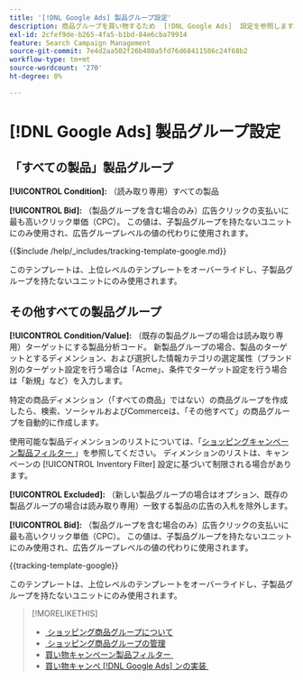```yaml
---
title: '[!DNL Google Ads] 製品グループ設定'
description: 商品グループを買い物するため  [!DNL Google Ads]  設定を参照します。
exl-id: 2cfef9de-b265-4fa5-b1bd-84e6cba79914
feature: Search Campaign Management
source-git-commit: 7e4d2aa502f26b480a5fd76d68411586c24f68b2
workflow-type: tm+mt
source-wordcount: '270'
ht-degree: 0%

---
```


# [!DNL Google Ads] 製品グループ設定

## 「すべての製品」製品グループ

**[!UICONTROL Condition]:** （読み取り専用）すべての製品

**[!UICONTROL Bid]:** （製品グループを含む場合のみ）広告クリックの支払いに最も高いクリック単価（CPC）。 この値は、子製品グループを持たないユニットにのみ使用され、広告グループレベルの値の代わりに使用されます。

<!-- **[!UICONTROL Tracking Template]:** -->

{{$include /help/_includes/tracking-template-google.md}}

このテンプレートは、上位レベルのテンプレートをオーバーライドし、子製品グループを持たないユニットにのみ使用されます。

## その他すべての製品グループ

**[!UICONTROL Condition/Value]:** （既存の製品グループの場合は読み取り専用）ターゲットにする製品分析コード。 新製品グループの場合、製品のターゲットとするディメンション、および選択した情報カテゴリの選定属性（ブランド別のターゲット設定を行う場合は「Acme」、条件でターゲット設定を行う場合は「新規」など）を入力します。

特定の商品ディメンション（「すべての商品」ではない）の商品グループを作成したら、検索、ソーシャルおよびCommerceは、「その他すべて」の商品グループを自動的に作成します。

使用可能な製品ディメンションのリストについては、「[&#x200B; ショッピングキャンペーン製品フィルター &#x200B;](/help/search-social-commerce/campaign-management/campaigns/shopping-campaign-product-filters.md)」を参照してください。 ディメンションのリストは、キャンペーンの [!UICONTROL Inventory Filter] 設定に基づいて制限される場合があります。

**[!UICONTROL Excluded]:** （新しい製品グループの場合はオプション、既存の製品グループの場合は読み取り専用）一致する製品の広告の入札を除外します。

**[!UICONTROL Bid]:** （製品グループを含む場合のみ）広告クリックの支払いに最も高いクリック単価（CPC）。 この値は、子製品グループを持たないユニットにのみ使用され、広告グループレベルの値の代わりに使用されます。

<!-- **[!UICONTROL Tracking Template]:** -->

<!-- ExL can't handle the same include twice in the same file, so using a snippet for the second occurrence.

{{$include /help/_includes/tracking-template-google.md}}
-->

{{tracking-template-google}}

このテンプレートは、上位レベルのテンプレートをオーバーライドし、子製品グループを持たないユニットにのみ使用されます。

>[!MORELIKETHIS]
>
>* [&#x200B; ショッピング商品グループについて &#x200B;](product-group-about.md)
>* [&#x200B; ショッピング商品グループの管理 &#x200B;](product-group-manage.md)
>* [&#x200B; 買い物キャンペーン製品フィルター &#x200B;](/help/search-social-commerce/campaign-management/campaigns/shopping-campaign-product-filters.md)
>* [&#x200B; 買い物キャンペ  [!DNL Google Ads]  ンの実装 &#x200B;](/help/search-social-commerce/campaign-management/special-workflows/google-shopping-campaigns.md)
